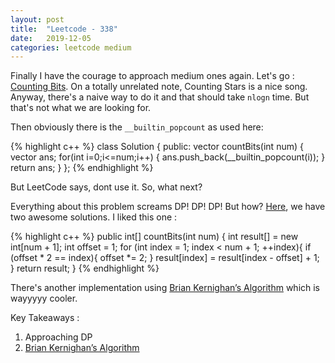 ```yaml
---
layout: post
title:  "Leetcode - 338"
date:   2019-12-05
categories: leetcode medium
---
```

Finally I have the courage to approach medium ones again. Let's go : [Counting Bits](https://leetcode.com/problems/counting-bits/ "Counting Bits"). On a totally unrelated note, Counting Stars is a nice song. Anyway, there's a naive way to do it and that should take `nlogn` time. But that's not what we are looking for.

Then obviously there is the `__builtin_popcount` as used here:

{% highlight c++ %}
class Solution {
public:
    vector<int> countBits(int num) {
        vector<int> ans;
        for(int i=0;i<=num;i++)
        {
            ans.push_back(__builtin_popcount(i));
        }
        return ans;
    }
};
{% endhighlight %}

But LeetCode says, dont use it. So, what next?

Everything about this problem screams DP! DP! DP! But how? [Here](https://leetcode.com/problems/counting-bits/discuss/?currentPage=1&orderBy=most_votes&query=), we have two awesome solutions. I liked this one : 

{% highlight c++ %}
public int[] countBits(int num) {
    int result[] = new int[num + 1];
    int offset = 1;
    for (int index = 1; index < num + 1; ++index){
        if (offset * 2 == index){
            offset *= 2;
        }
        result[index] = result[index - offset] + 1;
    }
    return result;
}
{% endhighlight %}

There's another implementation using [Brian Kernighan’s Algorithm](https://leetcode.com/problems/counting-bits/discuss/79527/Four-lines-C%2B%2B-time-O(n)-space-O(n)) which is wayyyyy cooler.

Key Takeaways :
1. Approaching DP
2. [Brian Kernighan’s Algorithm](https://www.geeksforgeeks.org/count-set-bits-in-an-integer/)
